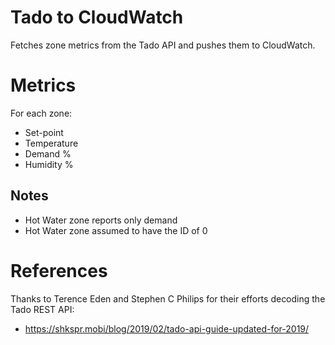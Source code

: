 # Tado to CloudWatch
Fetches zone metrics from the Tado API and pushes them to CloudWatch.

# Metrics
For each zone:
* Set-point
* Temperature
* Demand %
* Humidity %

## Notes
* Hot Water zone reports only demand
* Hot Water zone assumed to have the ID of 0

# References
Thanks to Terence Eden and Stephen C Philips for their efforts decoding the Tado REST API: 
* https://shkspr.mobi/blog/2019/02/tado-api-guide-updated-for-2019/
